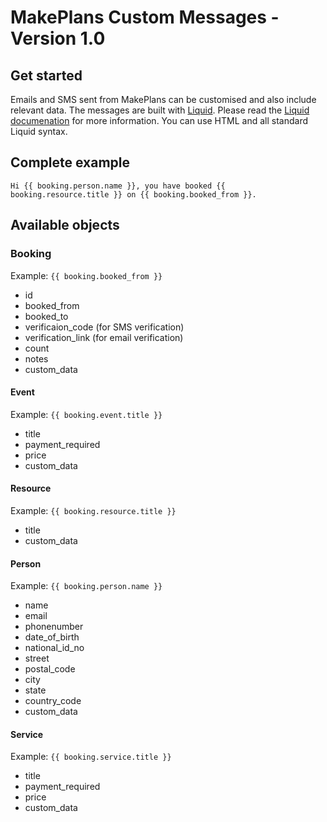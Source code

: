 # MakePlans Custom Messages - Version 1.0

## Get started

Emails and SMS sent from MakePlans can be customised and also include relevant data. The messages are built with [Liquid](http://liquidmarkup.org). Please read the [Liquid documenation](https://github.com/Shopify/liquid/wiki) for more information. You can use HTML and all standard Liquid syntax.

## Complete example

```
Hi {{ booking.person.name }}, you have booked {{ booking.resource.title }} on {{ booking.booked_from }}.
```

## Available objects

### Booking

Example: `{{ booking.booked_from }}`

* id
* booked_from
* booked_to
* verificaion_code (for SMS verification)
* verification_link (for email verification)
* count
* notes
* custom_data

#### Event

Example: `{{ booking.event.title }}`

* title
* payment_required
* price
* custom_data

#### Resource

Example: `{{ booking.resource.title }}`

* title
* custom_data

#### Person

Example: `{{ booking.person.name }}`

* name
* email
* phonenumber
* date_of_birth
* national_id_no
* street
* postal_code
* city
* state
* country_code
* custom_data

#### Service

Example: `{{ booking.service.title }}`

* title
* payment_required
* price
* custom_data